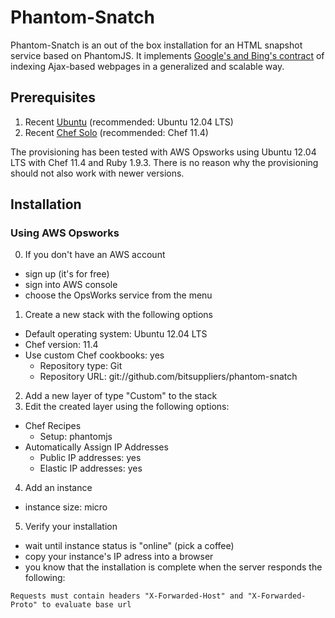 # Phantom-Snatch

Phantom-Snatch is an out of the box installation for an HTML snapshot service based on PhantomJS. It implements [Google's and Bing's contract](https://support.google.com/webmasters/answer/174992) of indexing Ajax-based webpages in a generalized and scalable way.

## Prerequisites

1. Recent [Ubuntu](http://www.ubuntu.com/) (recommended: Ubuntu 12.04 LTS)
2. Recent [Chef Solo](http://docs.opscode.com/chef_solo.html) (recommended: Chef 11.4)

The provisioning has been tested with AWS Opsworks using Ubuntu 12.04 LTS with Chef 11.4 and Ruby 1.9.3. There is no reason why the provisioning should not also work with newer versions.

## Installation

### Using AWS Opsworks

0. If you don't have an AWS account
  - sign up (it's for free)
  - sign into AWS console
  - choose the OpsWorks service from the menu
1. Create a new stack with the following options
  - Default operating system: Ubuntu 12.04 LTS
  - Chef version: 11.4
  - Use custom Chef cookbooks: yes
    - Repository type: Git
    - Repository URL: git://github.com/bitsuppliers/phantom-snatch
2. Add a new layer of type "Custom" to the stack
3. Edit the created layer using the following options:
  - Chef Recipes
    - Setup: phantomjs
  - Automatically Assign IP Addresses
    - Public IP addresses: yes
    - Elastic IP addresses: yes
4. Add an instance
  - instance size: micro
5. Verify your installation
  - wait until instance status is "online" (pick a coffee)
  - copy your instance's IP adress into a browser
  - you know that the installation is complete when the server responds the following:

``
Requests must contain headers "X-Forwarded-Host" and "X-Forwarded-Proto" to evaluate base url
``
